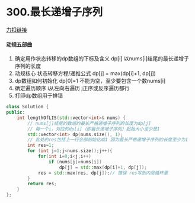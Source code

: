 # 300.最长递增子序列

[力扣链接](https://leetcode.cn/problems/longest-increasing-subsequence/description/)

#### 动规五部曲

1. 确定用作状态转移的dp数组的下标及含义
dp[i] 以nums[i]结尾的最长递增子序列的长度
2. 动规核心 状态转移方程/递推公式
dp[j] = max(dp[i]+1, dp[j])
3. dp数组如何初始化
dp[0]=1 不能为空，至少要包含一个数nums[i]
4. 确定遍历顺序
i从左向右遍历  j正序或反序遍历都行
5. 打印dp数组用于排错

```cpp
class Solution {
public:
    int lengthOfLIS(std::vector<int>& nums) {
        // nums[j]结尾的数组的最长严格递增子序列的长度为dp[j]
        // 每一个i，对应的dp[i]（即最长递增子序列）起始大小至少是1
        std::vector<int> dp(nums.size(), 1);
        // 此处的res包括上一行全部初始化成1 因为最长严格递增子序列的长度至少为1
        int res=1; 
        for (int j=1;j<nums.size();j++){
            for(int i=0;i<j;i++)
                if (nums[j]>nums[i])
                    dp[j] = std::max(dp[i]+1, dp[j]);
            res = std::max(res, dp[j]);// 错误 res写到内层循环里
        }
        return res;
    }
};
```

